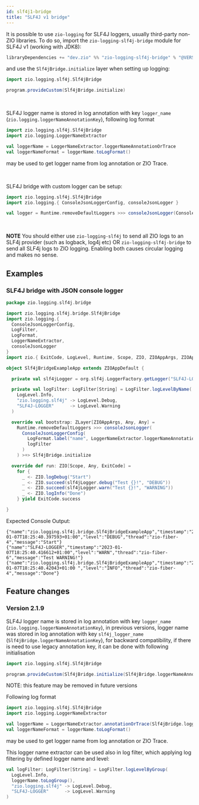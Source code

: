 ```yaml
---
id: slf4j1-bridge
title: "SLF4J v1 bridge"
---
```


It is possible to use `zio-logging` for SLF4J loggers, usually third-party non-ZIO libraries. To do so, import the `zio-logging-slf4j-bridge` module for SLF4J v1 (working with JDK8):

```scala
libraryDependencies += "dev.zio" %% "zio-logging-slf4j-bridge" % "@VERSION@"
```

and use the `Slf4jBridge.initialize` layer when setting up logging:

```scala
import zio.logging.slf4j.Slf4jBridge

program.provideCustom(Slf4jBridge.initialize)
```

<br/>

SLF4J logger name is stored in log annotation with key `logger_name` (`zio.logging.loggerNameAnnotationKey`), following log format

```scala
import zio.logging.slf4j.Slf4jBridge
import zio.logging.LoggerNameExtractor

val loggerName = LoggerNameExtractor.loggerNameAnnotationOrTrace
val loggerNameFormat = loggerName.toLogFormat()
```
may be used to get logger name from log annotation or ZIO Trace.

<br/>

SLF4J bridge with custom logger can be setup:

```scala
import zio.logging.slf4j.Slf4jBridge
import zio.logging.{ ConsoleJsonLoggerConfig, consoleJsonLogger }

val logger = Runtime.removeDefaultLoggers >>> consoleJsonLogger(ConsoleJsonLoggerConfig.default) >+> Slf4jBridge.initialize
```

<br/>

**NOTE** You should either use `zio-logging-slf4j` to send all ZIO logs to an SLF4j provider (such as logback, log4j etc) OR `zio-logging-slf4j-bridge` to send all SLF4j logs to
ZIO logging. Enabling both causes circular logging and makes no sense.


## Examples

### SLF4J bridge with JSON console logger

[//]: # (TODO: make snippet type-checked using mdoc)

```scala
package zio.logging.slf4j.bridge

import zio.logging.slf4j.bridge.Slf4jBridge
import zio.logging.{
  ConsoleJsonLoggerConfig,
  LogFilter,
  LogFormat,
  LoggerNameExtractor,
  consoleJsonLogger
}
import zio.{ ExitCode, LogLevel, Runtime, Scope, ZIO, ZIOAppArgs, ZIOAppDefault, ZLayer }

object Slf4jBridgeExampleApp extends ZIOAppDefault {

  private val slf4jLogger = org.slf4j.LoggerFactory.getLogger("SLF4J-LOGGER")

  private val logFilter: LogFilter[String] = LogFilter.logLevelByName(
    LogLevel.Info,
    "zio.logging.slf4j" -> LogLevel.Debug,
    "SLF4J-LOGGER"      -> LogLevel.Warning
  )

  override val bootstrap: ZLayer[ZIOAppArgs, Any, Any] =
    Runtime.removeDefaultLoggers >>> consoleJsonLogger(
      ConsoleJsonLoggerConfig(
        LogFormat.label("name", LoggerNameExtractor.loggerNameAnnotationOrTrace.toLogFormat()) + LogFormat.default,
        logFilter
      )
    ) >+> Slf4jBridge.initialize

  override def run: ZIO[Scope, Any, ExitCode] =
    for {
      _ <- ZIO.logDebug("Start")
      _ <- ZIO.succeed(slf4jLogger.debug("Test {}!", "DEBUG"))
      _ <- ZIO.succeed(slf4jLogger.warn("Test {}!", "WARNING"))
      _ <- ZIO.logInfo("Done")
    } yield ExitCode.success

}
```

Expected Console Output:
```
{"name":"zio.logging.slf4j.bridge.Slf4jBridgeExampleApp","timestamp":"2023-01-07T18:25:40.397593+01:00","level":"DEBUG","thread":"zio-fiber-4","message":"Start"}
{"name":"SLF4J-LOGGER","timestamp":"2023-01-07T18:25:40.416612+01:00","level":"WARN","thread":"zio-fiber-6","message":"Test WARNING!"}
{"name":"zio.logging.slf4j.bridge.Slf4jBridgeExampleApp","timestamp":"2023-01-07T18:25:40.42043+01:00 ","level":"INFO","thread":"zio-fiber-4","message":"Done"}
```

## Feature changes

### Version 2.1.9

SLF4J logger name is stored in log annotation with key `logger_name` (`zio.logging.loggerNameAnnotationKey`), 
in previous versions, logger name was stored in log annotation with key `slf4j_logger_name` (`Slf4jBridge.loggerNameAnnotationKey`),
for backward compatibility, if there is need to use legacy annotation key, it can be done with following initialisation

```scala
import zio.logging.slf4j.Slf4jBridge

program.provideCustom(Slf4jBridge.initialize(Slf4jBridge.loggerNameAnnotationKey))
```

NOTE: this feature may be removed in future versions

Following log format

```scala
import zio.logging.slf4j.Slf4jBridge
import zio.logging.LoggerNameExtractor

val loggerName = LoggerNameExtractor.annotationOrTrace(Slf4jBridge.loggerNameAnnotationKey)
val loggerNameFormat = loggerName.toLogFormat()
```
may be used to get logger name from log annotation or ZIO Trace.


This logger name extractor can be used also in log filter, which applying log filtering by defined logger name and level:

```scala
val logFilter: LogFilter[String] = LogFilter.logLevelByGroup(
  LogLevel.Info,
  loggerName.toLogGroup(),
  "zio.logging.slf4j" -> LogLevel.Debug,
  "SLF4J-LOGGER"      -> LogLevel.Warning
)
```
